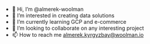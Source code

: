 - 👋 Hi, I’m @almerek-woolman
- 👀 I’m interested in creating data solutions 
- 🌱 I’m currently learning GCP and e-commerce
- 💞️ I’m looking to collaborate on any interesting project
- 📫 How to reach me almerek.kyrgyzbay@woolman.io

<!---
almerek-woolman/almerek-woolman is a ✨ special ✨ repository because its `README.md` (this file) appears on your GitHub profile.
You can click the Preview link to take a look at your changes.
--->

